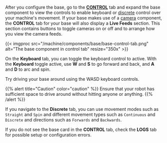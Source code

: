 After you configure the base, go to the [**CONTROL**](/app/fleet/control/) tab and expand the base component to view the controls to enable keyboard or [discrete](/get-started/try-viam/try-viam-tutorial/#discrete-movement-control) control over your machine's movement.
If your base makes use of a [camera](/machine/components/camera/) component, the **CONTROL** tab for your base will also display a **Live Feeds** section.
This section contains buttons to toggle cameras on or off and to arrange how you view the camera feeds.

{{< imgproc src="/machine/components/base/base-control-tab.png" alt="The base component in control tab" resize="350x" >}}

On the **Keyboard** tab, you can toggle the keyboard control to active.
With the **Keyboard** toggle active, use **W** and **S** to go forward and back, and **A** and **D** to arc and spin.

Try driving your base around using the WASD keyboard controls.

{{% alert title="Caution" color="caution" %}}
Ensure that your robot has sufficient space to drive around without hitting anyone or anything.
{{% /alert %}}

If you navigate to the **Discrete** tab, you can use movement modes such as `Straight` and `Spin` and different movement types such as `Continuous` and `Discrete` and directions such as `Forwards` and `Backwards`.

If you do not see the base card in the **CONTROL** tab, check the **LOGS** tab for possible setup or configuration errors.
